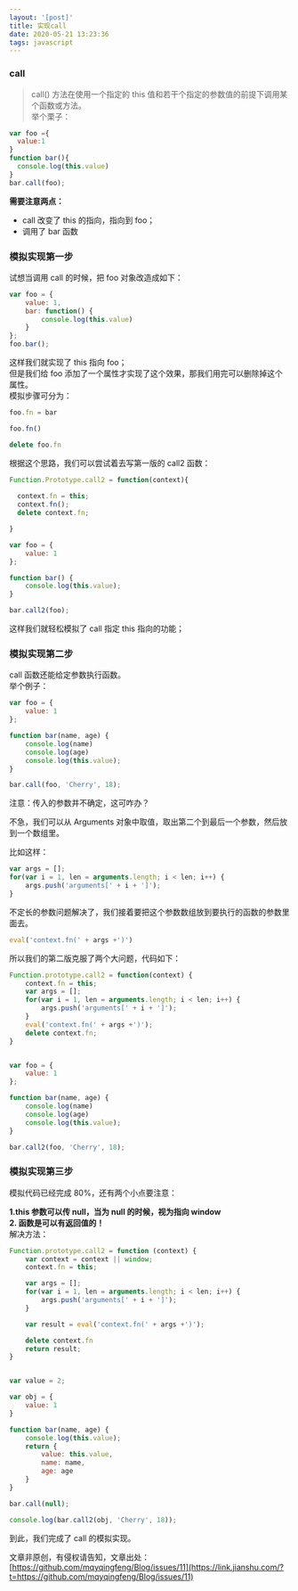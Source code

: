 ```yaml
---
layout: '[post]'
title: 实现call
date: 2020-05-21 13:23:36
tags: javascript
---
```



### call

> call() 方法在使用一个指定的 this 值和若干个指定的参数值的前提下调用某个函数或方法。  
> 举个栗子：
 <!-- more -->
```js
var foo ={
  value:1
}
function bar(){
  console.log(this.value)
}
bar.call(foo);
```

**需要注意两点：**

*   call 改变了 this 的指向，指向到 foo；
*   调用了 bar 函数

### 模拟实现第一步

试想当调用 call 的时候，把 foo 对象改造成如下：

```js
var foo = {
    value: 1,
    bar: function() {
        console.log(this.value)
    }
};
foo.bar();
```

这样我们就实现了 this 指向 foo；  
但是我们给 foo 添加了一个属性才实现了这个效果，那我们用完可以删除掉这个属性。  
模拟步骤可分为：

```js
foo.fn = bar

foo.fn()

delete foo.fn
```

根据这个思路，我们可以尝试着去写第一版的 call2 函数：

```js
Function.Prototype.call2 = function(context){
  
  context.fn = this;
  context.fn();
  delete context.fn;

}

var foo = {
    value: 1
};

function bar() {
    console.log(this.value);
}

bar.call2(foo);
```

这样我们就轻松模拟了 call 指定 this 指向的功能；

### 模拟实现第二步

call 函数还能给定参数执行函数。  
举个例子：

```js
var foo = {
    value: 1
};

function bar(name, age) {
    console.log(name)
    console.log(age)
    console.log(this.value);
}

bar.call(foo, 'Cherry', 18);
```

注意：传入的参数并不确定，这可咋办？

不急，我们可以从 Arguments 对象中取值，取出第二个到最后一个参数，然后放到一个数组里。

比如这样：

```js
var args = [];
for(var i = 1, len = arguments.length; i < len; i++) {
    args.push('arguments[' + i + ']');
}
```

不定长的参数问题解决了，我们接着要把这个参数数组放到要执行的函数的参数里面去。

```js
eval('context.fn(' + args +')')
```

所以我们的第二版克服了两个大问题，代码如下：

```js
Function.prototype.call2 = function(context) {
    context.fn = this;
    var args = [];
    for(var i = 1, len = arguments.length; i < len; i++) {
        args.push('arguments[' + i + ']');
    }
    eval('context.fn(' + args +')');
    delete context.fn;
}


var foo = {
    value: 1
};

function bar(name, age) {
    console.log(name)
    console.log(age)
    console.log(this.value);
}

bar.call2(foo, 'Cherry', 18);
```

### 模拟实现第三步

模拟代码已经完成 80%，还有两个小点要注意：

**1.this 参数可以传 null，当为 null 的时候，视为指向 window**  
**2. 函数是可以有返回值的！**  
解决方法：

```js
Function.prototype.call2 = function (context) {
    var context = context || window;
    context.fn = this;

    var args = [];
    for(var i = 1, len = arguments.length; i < len; i++) {
        args.push('arguments[' + i + ']');
    }

    var result = eval('context.fn(' + args +')');

    delete context.fn
    return result;
}


var value = 2;

var obj = {
    value: 1
}

function bar(name, age) {
    console.log(this.value);
    return {
        value: this.value,
        name: name,
        age: age
    }
}

bar.call(null); 

console.log(bar.call2(obj, 'Cherry', 18));
```

到此，我们完成了 call 的模拟实现。

文章非原创，有侵权请告知，文章出处：  
[https://github.com/mqyqingfeng/Blog/issues/11](https://link.jianshu.com/?t=https://github.com/mqyqingfeng/Blog/issues/11)

